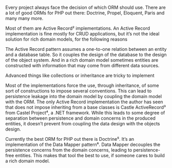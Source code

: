 Every project always face the decision of which ORM should use. There are a lot of good ORMs for PHP out there: Doctrine, Propel, Eloquent, Paris and many many more.

Most of them are Active Record² implementations. An Active Record implementation is fine mostly for CRUD applications, but it’s not the ideal solution for rich domain models, for the following reasons

The Active Record pattern assumes a one-to-one relation between an entity and a database table. So it couples the design of the database to the design of the object system. And in a rich domain model sometimes entities are constructed with information that may come from different data sources.

Advanced things like collections or inheritance are tricky to implement

Most of the implementations force the use, through inheritance, of some sort of constructions to impose several conventions. This can lead to persistence leakage into the domain model by coupling the domain model with the ORM. The only Active Record implementation the author has seen that does not impose inheriting from a base classes is Castle ActiveRecord³ from Castel Project⁴, a .NET framework. While this leads to some degree of separation between persistence and domain concerns in the produced entities, it doesn’t prevent from coupling the data design with the objects design.

Currently the best ORM for PHP out there is Doctrine⁵. It’s an implementation of the Data Mapper pattern⁶. Data Mapper decouples the persistence concerns from the domain concerns, leading to persistence-free entities. This makes that tool the best to use, if someone cares to build a rich domain model.

